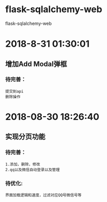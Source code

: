 # flask-sqlalchemy-web
flask-sqlalchemy-web

# 2018-8-31 01:30:01
## 增加Add Modal弹框
### 待完善：
    提交到api
    删除操作

# 2018-08-30 18:26:40
## 实现分页功能
### 待完善：
    1.添加，删除，修改
    2.qq以及微信自动登录以及管理
### 待优化:
    界面加载逻辑和速度，过滤对应QQ号微信号等
